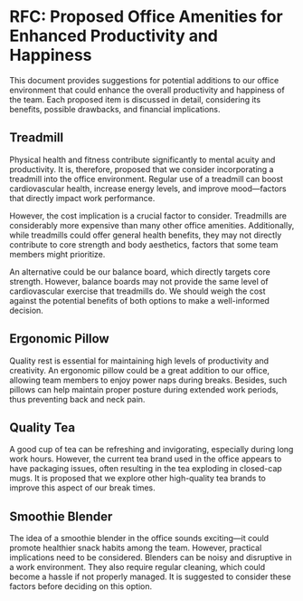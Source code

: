 
# RFC: Proposed Office Amenities for Enhanced Productivity and Happiness

This document provides suggestions for potential additions to our office environment that could enhance the overall productivity and happiness of the team. Each proposed item is discussed in detail, considering its benefits, possible drawbacks, and financial implications.

## Treadmill

Physical health and fitness contribute significantly to mental acuity and productivity. It is, therefore, proposed that we consider incorporating a treadmill into the office environment. Regular use of a treadmill can boost cardiovascular health, increase energy levels, and improve mood—factors that directly impact work performance.

However, the cost implication is a crucial factor to consider. Treadmills are considerably more expensive than many other office amenities. Additionally, while treadmills could offer general health benefits, they may not directly contribute to core strength and body aesthetics, factors that some team members might prioritize. 

An alternative could be our balance board, which directly targets core strength. However, balance boards may not provide the same level of cardiovascular exercise that treadmills do. We should weigh the cost against the potential benefits of both options to make a well-informed decision.

## Ergonomic Pillow

Quality rest is essential for maintaining high levels of productivity and creativity. An ergonomic pillow could be a great addition to our office, allowing team members to enjoy power naps during breaks. Besides, such pillows can help maintain proper posture during extended work periods, thus preventing back and neck pain.

## Quality Tea

A good cup of tea can be refreshing and invigorating, especially during long work hours. However, the current tea brand used in the office appears to have packaging issues, often resulting in the tea exploding in closed-cap mugs. It is proposed that we explore other high-quality tea brands to improve this aspect of our break times.

## Smoothie Blender

The idea of a smoothie blender in the office sounds exciting—it could promote healthier snack habits among the team. However, practical implications need to be considered. Blenders can be noisy and disruptive in a work environment. They also require regular cleaning, which could become a hassle if not properly managed. It is suggested to consider these factors before deciding on this option.
